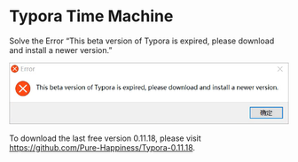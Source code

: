 # Typora Time Machine

Solve the Error “This beta version of Typora is expired, please download and install a newer version.”

![Typora Error](https://raw.githubusercontent.com/Pure-Happiness/Typora-Time-Machine/main/Typora%20Error.png)

To download the last free version 0.11.18, please visit https://github.com/Pure-Happiness/Typora-0.11.18.
